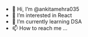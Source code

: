 - 👋 Hi, I’m @ankitamehra035
- 👀 I’m interested in React
- 🌱 I’m currently learning DSA
- 📫 How to reach me ...

<!---
ankitamehra035/ankitamehra035 is a ✨ special ✨ repository because its `README.md` (this file) appears on your GitHub profile.
You can click the Preview link to take a look at your changes.
--->
